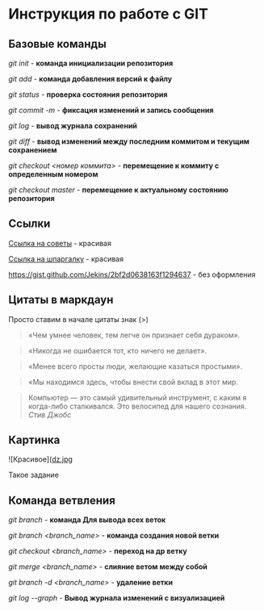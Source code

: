 # Инструкция по работе с GIT

## Базовые команды

*git init* - **команда инициализации репозитория**

*git add* - **команда добавления версий к файлу**

*git status* - **проверка состояния репозитория**

*git commit -m* - **фиксация изменений и запись сообщения**

*git log* - **вывод журнала сохранений**

*git diff* - **вывод изменений между последним коммитом и текущим сохранением**

*git checkout <номер коммита>* - **перемещение к коммиту с определенным номером**

*git checkout master* - **перемещение к актуальному состоянию репозитория**



## Ссылки

[Ссылка на советы](https://gb.ru/posts/soveti-pro-git) - красивая

[Ссылка на шпаргалку](https://gist.github.com/Jekins/2bf2d0638163f1294637) - красивая

<https://gist.github.com/Jekins/2bf2d0638163f1294637> - без оформления

## Цитаты в маркдаун

Просто ставим в начале цитаты знак (>)

>«Чем умнее человек, тем легче он признает себя дураком».

>«Никогда не ошибается тот, кто ничего не делает».

>«Менее всего просты люди, желающие казаться простыми».

>«Мы находимся здесь, чтобы внести свой вклад в этот мир. 



>Компьютер — это самый удивительный инструмент, с каким я когда-либо сталкивался. Это велосипед для нашего сознания.
_Стив Джобс_


## Картинка

![Красивое]([dz.jpg](https://bigpicture.ru/wp-content/uploads/2021/07/bigpicture_ru_31353.jpg)


Такое задание

## Команда ветвления

*git branch* - **команда Для вывода всех веток**

*git branch <branch_name>* - **команда создания новой ветки**

*git checkout <branch_name>* - **переход на др ветку**

*git merge <branch_name>* - **слияние ветом между собой**

*git branch -d <branch_name>* - **удаление ветки**

*git log --graph* - **Вывод журнала изменений с визуализацией**






